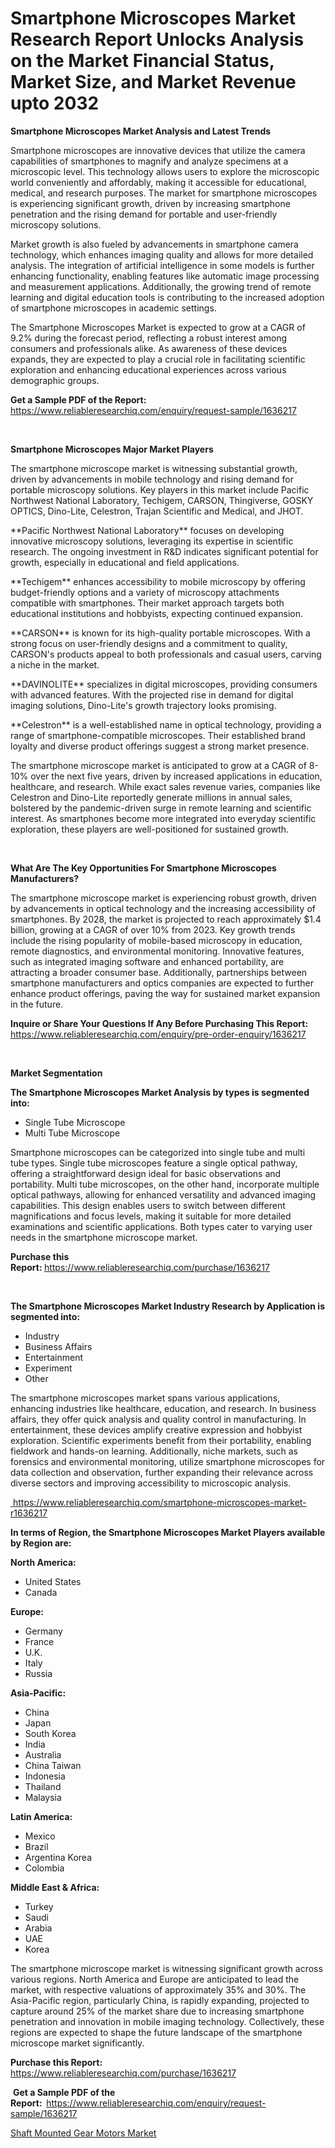 <p><h1>Smartphone Microscopes Market Research Report Unlocks Analysis on the Market Financial Status, Market Size, and Market Revenue upto 2032</h1></p><p><strong>Smartphone Microscopes Market Analysis and Latest Trends</strong></p>
<p><p>Smartphone microscopes are innovative devices that utilize the camera capabilities of smartphones to magnify and analyze specimens at a microscopic level. This technology allows users to explore the microscopic world conveniently and affordably, making it accessible for educational, medical, and research purposes. The market for smartphone microscopes is experiencing significant growth, driven by increasing smartphone penetration and the rising demand for portable and user-friendly microscopy solutions.</p><p>Market growth is also fueled by advancements in smartphone camera technology, which enhances imaging quality and allows for more detailed analysis. The integration of artificial intelligence in some models is further enhancing functionality, enabling features like automatic image processing and measurement applications. Additionally, the growing trend of remote learning and digital education tools is contributing to the increased adoption of smartphone microscopes in academic settings.</p><p>The Smartphone Microscopes Market is expected to grow at a CAGR of 9.2% during the forecast period, reflecting a robust interest among consumers and professionals alike. As awareness of these devices expands, they are expected to play a crucial role in facilitating scientific exploration and enhancing educational experiences across various demographic groups.</p></p>
<p><strong>Get a Sample PDF of the Report:&nbsp;</strong> <a href="https://www.reliableresearchiq.com/enquiry/request-sample/1636217?utm_campaign=2449&utm_medium=2&utm_source=Github&utm_content=ia&utm_term=08042025&utm_id=smartphone-microscopes">https://www.reliableresearchiq.com/enquiry/request-sample/1636217</a></p>
<p>&nbsp;</p>
<p><strong>Smartphone Microscopes Major Market Players</strong></p>
<p><p>The smartphone microscope market is witnessing substantial growth, driven by advancements in mobile technology and rising demand for portable microscopy solutions. Key players in this market include Pacific Northwest National Laboratory, Techigem, CARSON, Thingiverse, GOSKY OPTICS, Dino-Lite, Celestron, Trajan Scientific and Medical, and JHOT.</p><p>**Pacific Northwest National Laboratory** focuses on developing innovative microscopy solutions, leveraging its expertise in scientific research. The ongoing investment in R&D indicates significant potential for growth, especially in educational and field applications.</p><p>**Techigem** enhances accessibility to mobile microscopy by offering budget-friendly options and a variety of microscopy attachments compatible with smartphones. Their market approach targets both educational institutions and hobbyists, expecting continued expansion.</p><p>**CARSON** is known for its high-quality portable microscopes. With a strong focus on user-friendly designs and a commitment to quality, CARSON's products appeal to both professionals and casual users, carving a niche in the market.</p><p>**DAVINOLITE** specializes in digital microscopes, providing consumers with advanced features. With the projected rise in demand for digital imaging solutions, Dino-Lite's growth trajectory looks promising.</p><p>**Celestron** is a well-established name in optical technology, providing a range of smartphone-compatible microscopes. Their established brand loyalty and diverse product offerings suggest a strong market presence.</p><p>The smartphone microscope market is anticipated to grow at a CAGR of 8-10% over the next five years, driven by increased applications in education, healthcare, and research. While exact sales revenue varies, companies like Celestron and Dino-Lite reportedly generate millions in annual sales, bolstered by the pandemic-driven surge in remote learning and scientific interest. As smartphones become more integrated into everyday scientific exploration, these players are well-positioned for sustained growth.</p></p>
<p>&nbsp;</p>
<p><strong>What Are The Key Opportunities For Smartphone Microscopes Manufacturers?</strong></p>
<p><p>The smartphone microscope market is experiencing robust growth, driven by advancements in optical technology and the increasing accessibility of smartphones. By 2028, the market is projected to reach approximately $1.4 billion, growing at a CAGR of over 10% from 2023. Key growth trends include the rising popularity of mobile-based microscopy in education, remote diagnostics, and environmental monitoring. Innovative features, such as integrated imaging software and enhanced portability, are attracting a broader consumer base. Additionally, partnerships between smartphone manufacturers and optics companies are expected to further enhance product offerings, paving the way for sustained market expansion in the future.</p></p>
<p><strong>Inquire or Share Your Questions If Any Before Purchasing This Report:</strong> <a href="https://www.reliableresearchiq.com/enquiry/pre-order-enquiry/1636217?utm_campaign=2449&utm_medium=2&utm_source=Github&utm_content=ia&utm_term=08042025&utm_id=smartphone-microscopes">https://www.reliableresearchiq.com/enquiry/pre-order-enquiry/1636217</a></p>
<p>&nbsp;</p>
<p><strong>Market Segmentation</strong></p>
<p><strong>The Smartphone Microscopes Market Analysis by types is segmented into:</strong></p>
<p><ul><li>Single Tube Microscope</li><li>Multi Tube Microscope</li></ul></p>
<p><p>Smartphone microscopes can be categorized into single tube and multi tube types. Single tube microscopes feature a single optical pathway, offering a straightforward design ideal for basic observations and portability. Multi tube microscopes, on the other hand, incorporate multiple optical pathways, allowing for enhanced versatility and advanced imaging capabilities. This design enables users to switch between different magnifications and focus levels, making it suitable for more detailed examinations and scientific applications. Both types cater to varying user needs in the smartphone microscope market.</p></p>
<p><strong>Purchase this Report:&nbsp;</strong><a href="https://www.reliableresearchiq.com/purchase/1636217?utm_campaign=2449&utm_medium=2&utm_source=Github&utm_content=ia&utm_term=08042025&utm_id=smartphone-microscopes">https://www.reliableresearchiq.com/purchase/1636217</a></p>
<p>&nbsp;</p>
<p><strong>The Smartphone Microscopes Market Industry Research by Application is segmented into:</strong></p>
<p><ul><li>Industry</li><li>Business Affairs</li><li>Entertainment</li><li>Experiment</li><li>Other</li></ul></p>
<p><p>The smartphone microscopes market spans various applications, enhancing industries like healthcare, education, and research. In business affairs, they offer quick analysis and quality control in manufacturing. In entertainment, these devices amplify creative expression and hobbyist exploration. Scientific experiments benefit from their portability, enabling fieldwork and hands-on learning. Additionally, niche markets, such as forensics and environmental monitoring, utilize smartphone microscopes for data collection and observation, further expanding their relevance across diverse sectors and improving accessibility to microscopic analysis.</p></p>
<p><a href="https://www.reliableresearchiq.com/smartphone-microscopes-market-r1636217?utm_campaign=2449&utm_medium=2&utm_source=Github&utm_content=ia&utm_term=08042025&utm_id=smartphone-microscopes">&nbsp;https://www.reliableresearchiq.com/smartphone-microscopes-market-r1636217</a></p>
<p><strong>In terms of Region, the Smartphone Microscopes Market Players available by Region are:</strong></p>
<p>
    <p> <strong> North America: </strong>
        <ul>
            <li>United States</li>
            <li>Canada</li>
        </ul>
        </p> 
    <p> <strong> Europe: </strong>
        <ul>
            <li>Germany</li>
            <li>France</li>
            <li>U.K.</li>
            <li>Italy</li>
            <li>Russia</li>
        </ul>
        </p> 
    <p> <strong> Asia-Pacific: </strong>
        <ul>
            <li>China</li>
            <li>Japan</li>
            <li>South Korea</li>
            <li>India</li>
            <li>Australia</li>
            <li>China Taiwan</li>
            <li>Indonesia</li>
            <li>Thailand</li>
            <li>Malaysia</li>
        </ul>
        </p> 
    <p> <strong> Latin America: </strong>
        <ul>
            <li>Mexico</li>
            <li>Brazil</li>
            <li>Argentina Korea</li>
            <li>Colombia</li>
        </ul>
        </p> 
    <p> <strong> Middle East & Africa: </strong>
        <ul>
            <li>Turkey</li>
            <li>Saudi</li>
            <li>Arabia</li>
            <li>UAE</li>
            <li>Korea</li>
        </ul>
    </p>
    </p>
<p><p>The smartphone microscope market is witnessing significant growth across various regions. North America and Europe are anticipated to lead the market, with respective valuations of approximately 35% and 30%. The Asia-Pacific region, particularly China, is rapidly expanding, projected to capture around 25% of the market share due to increasing smartphone penetration and innovation in mobile imaging technology. Collectively, these regions are expected to shape the future landscape of the smartphone microscope market significantly.</p></p>
<p><strong>Purchase this Report: </strong><a href="https://www.reliableresearchiq.com/purchase/1636217?utm_campaign=2449&utm_medium=2&utm_source=Github&utm_content=ia&utm_term=08042025&utm_id=smartphone-microscopes">https://www.reliableresearchiq.com/purchase/1636217</a></p>
<p>&nbsp;<strong>Get a Sample PDF of the Report:&nbsp;&nbsp;</strong><a href="https://www.reliableresearchiq.com/enquiry/request-sample/1636217?utm_campaign=2449&utm_medium=2&utm_source=Github&utm_content=ia&utm_term=08042025&utm_id=smartphone-microscopes">https://www.reliableresearchiq.com/enquiry/request-sample/1636217</a></p>
<p><strong></strong></p>
<p><p><a href="https://github.com/norbeludie83/Market-Research-Report-List-1/blob/main/shaft-mounted-gear-motors-market.md?utm_campaign=2449&utm_medium=2&utm_source=Github&utm_content=ia&utm_term=08042025&utm_id=smartphone-microscopes">Shaft Mounted Gear Motors Market</a></p></p>